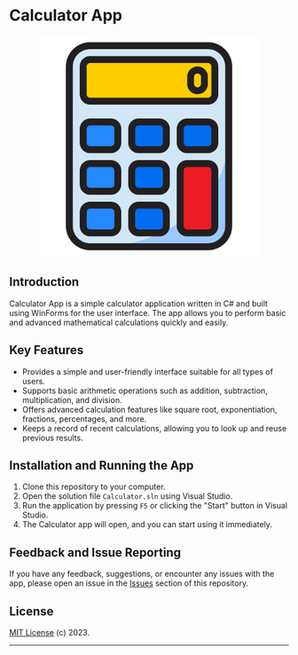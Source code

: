 # Calculator App
<p align="center">
  <img src="./img/icon.png" alt="Image" width="400">
</p>

## Introduction
Calculator App is a simple calculator application written in C# and built using WinForms for the user interface. The app allows you to perform basic and advanced mathematical calculations quickly and easily.

## Key Features
- Provides a simple and user-friendly interface suitable for all types of users.
- Supports basic arithmetic operations such as addition, subtraction, multiplication, and division.
- Offers advanced calculation features like square root, exponentiation, fractions, percentages, and more.
- Keeps a record of recent calculations, allowing you to look up and reuse previous results.

## Installation and Running the App
1. Clone this repository to your computer.
2. Open the solution file `Calculator.sln` using Visual Studio.
3. Run the application by pressing `F5` or clicking the "Start" button in Visual Studio.
4. The Calculator app will open, and you can start using it immediately.

## Feedback and Issue Reporting
If you have any feedback, suggestions, or encounter any issues with the app, please open an issue in the [Issues](https://github.com/shuumlem/Calculator-WF/issues) section of this repository.

## License
[MIT License](./LICENCE.txt) (c) 2023.

---

